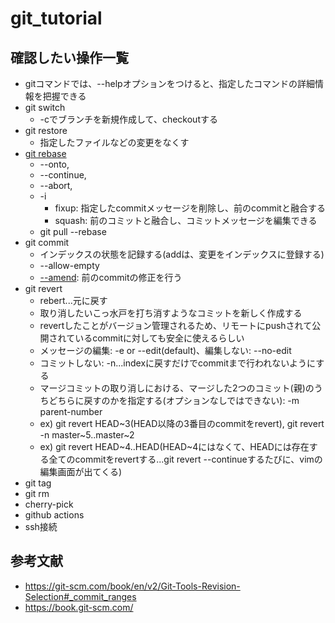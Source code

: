 # git_tutorial
## 確認したい操作一覧
- gitコマンドでは、--helpオプションをつけると、指定したコマンドの詳細情報を把握できる
- git switch
    - -cでブランチを新規作成して、checkoutする
- git restore
    - 指定したファイルなどの変更をなくす
- [git rebase](https://git-scm.com/book/ja/v2/Git-%E3%81%AE%E3%83%96%E3%83%A9%E3%83%B3%E3%83%81%E6%A9%9F%E8%83%BD-%E3%83%AA%E3%83%99%E3%83%BC%E3%82%B9)
    - --onto,
    - --continue,
    - --abort,
    - -i
        - fixup: 指定したcommitメッセージを削除し、前のcommitと融合する
        - squash: 前のコミットと融合し、コミットメッセージを編集できる
    - git pull --rebase
- git commit
    - インデックスの状態を記録する(addは、変更をインデックスに登録する)
    - --allow-empty
    - [--amend](https://book.git-scm.com/book/en/v2/Git-Basics-Undoing-Things): 前のcommitの修正を行う
- git revert
    - rebert...元に戻す
    - 取り消したいこっ水戸を打ち消すようなコミットを新しく作成する
    - revertしたことがバージョン管理されるため、リモートにpushされて公開されているcommitに対しても安全に使えるらしい
    - メッセージの編集: -e or --edit(default)、編集しない: --no-edit
    - コミットしない: -n...indexに戻すだけでcommitまで行われないようにする
    - マージコミットの取り消しにおける、マージした2つのコミット(親)のうちどちらに戻すのかを指定する(オプションなしではできない): -m parent-number
    - ex) git revert HEAD~3(HEAD以降の3番目のcommitをrevert), git revert -n master~5..master~2
    - ex) git revert HEAD~4..HEAD(HEAD~4にはなくて、HEADには存在する全てのcommitをrevertする...git revert --continueするたびに、vimの編集画面が出てくる)
- git tag
- git rm
- cherry-pick
- github actions
- ssh接続

## 参考文献
- https://git-scm.com/book/en/v2/Git-Tools-Revision-Selection#_commit_ranges
- https://book.git-scm.com/
